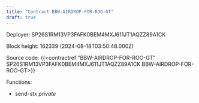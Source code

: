 ```yaml
---
title: "Contract BBW-AIRDROP-FOR-ROO-GT"
draft: true
---
```

Deployer: SP26S1RM13VP3FAFK0BEM4MXJ611JT1AQZZ89A1CK


 



Block height: 162339 (2024-08-18T03:50:48.000Z)

Source code: {{<contractref "BBW-AIRDROP-FOR-ROO-GT" SP26S1RM13VP3FAFK0BEM4MXJ611JT1AQZZ89A1CK BBW-AIRDROP-FOR-ROO-GT>}}

Functions:

* send-stx _private_
